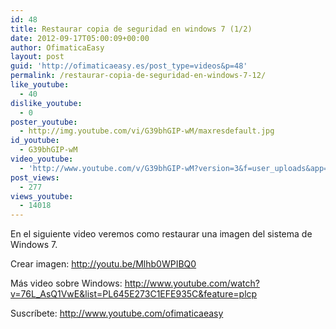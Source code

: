 ```yaml
---
id: 48
title: Restaurar copia de seguridad en windows 7 (1/2)
date: 2012-09-17T05:00:09+00:00
author: OfimaticaEasy
layout: post
guid: 'http://ofimaticaeasy.es/post_type=videos&p=48'
permalink: /restaurar-copia-de-seguridad-en-windows-7-12/
like_youtube:
  - 40
dislike_youtube:
  - 0
poster_youtube:
  - http://img.youtube.com/vi/G39bhGIP-wM/maxresdefault.jpg
id_youtube:
  - G39bhGIP-wM
video_youtube:
  - 'http://www.youtube.com/v/G39bhGIP-wM?version=3&f=user_uploads&app=youtube_gdata'
post_views:
  - 277
views_youtube:
  - 14018
---
```

En el siguiente video veremos como restaurar una imagen del sistema de Windows 7.

Crear imagen: http://youtu.be/Mlhb0WPIBQ0
  
Más video sobre Windows: http://www.youtube.com/watch?v=76L_AsQ1VwE&list=PL645E273C1EFE935C&feature=plcp

Suscríbete: http://www.youtube.com/ofimaticaeasy